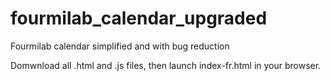 # fourmilab_calendar_upgraded
 Fourmilab calendar simplified and with bug reduction
 
 Domwnload all .html and .js files, then launch index-fr.html in your browser.
